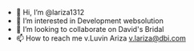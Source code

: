 - 👋 Hi, I’m @lariza1312
- 👀 I’m interested in Development websolution 
- 💞️ I’m looking to collaborate on David's Bridal 
- 📫 How to reach me v.Luvin Ariza <v.lariza@dbi.com>

<!---
lariza1312/lariza1312 is a ✨ special ✨ repository because its `README.md` (this file) appears on your GitHub profile.
You can click the Preview link to take a look at your changes.
--->
